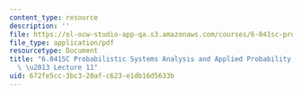 ```yaml
---
content_type: resource
description: ''
file: https://ol-ocw-studio-app-qa.s3.amazonaws.com/courses/6-041sc-probabilistic-systems-analysis-and-applied-probability-fall-2013/672fe5cc3bc320afc623e1db16d5633b_MIT6_041SCF13_lec11_300k.pdf
file_type: application/pdf
resourcetype: Document
title: "6.041SC Probabilistic Systems Analysis and Applied Probability, Fall 2013Transcript\
  \ \u2013 Lecture 11"
uid: 672fe5cc-3bc3-20af-c623-e1db16d5633b
---
```

